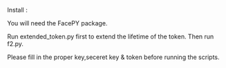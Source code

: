

Install :


You will need the FacePY package.

Run extended_token.py first to extend the lifetime of the token.
Then run f2.py.

Please fill in the proper key,seceret key & token before running the scripts.

